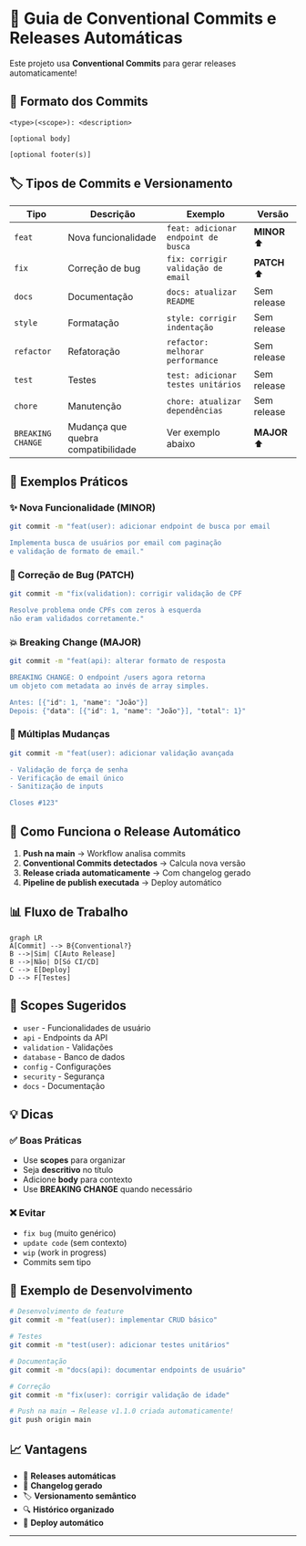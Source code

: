 # 🚀 Guia de Conventional Commits e Releases Automáticas

Este projeto usa **Conventional Commits** para gerar releases automaticamente!

## 📝 Formato dos Commits

```
<type>(<scope>): <description>

[optional body]

[optional footer(s)]
```

## 🏷️ Tipos de Commits e Versionamento

| Tipo | Descrição | Exemplo | Versão |
|------|-----------|---------|--------|
| `feat` | Nova funcionalidade | `feat: adicionar endpoint de busca` | **MINOR** ⬆️ |
| `fix` | Correção de bug | `fix: corrigir validação de email` | **PATCH** ⬆️ |
| `docs` | Documentação | `docs: atualizar README` | Sem release |
| `style` | Formatação | `style: corrigir indentação` | Sem release |
| `refactor` | Refatoração | `refactor: melhorar performance` | Sem release |
| `test` | Testes | `test: adicionar testes unitários` | Sem release |
| `chore` | Manutenção | `chore: atualizar dependências` | Sem release |
| `BREAKING CHANGE` | Mudança que quebra compatibilidade | Ver exemplo abaixo | **MAJOR** ⬆️ |

## 🎯 Exemplos Práticos

### ✨ Nova Funcionalidade (MINOR)
```bash
git commit -m "feat(user): adicionar endpoint de busca por email

Implementa busca de usuários por email com paginação
e validação de formato de email."
```

### 🐛 Correção de Bug (PATCH)
```bash
git commit -m "fix(validation): corrigir validação de CPF

Resolve problema onde CPFs com zeros à esquerda
não eram validados corretamente."
```

### 💥 Breaking Change (MAJOR)
```bash
git commit -m "feat(api): alterar formato de resposta

BREAKING CHANGE: O endpoint /users agora retorna
um objeto com metadata ao invés de array simples.

Antes: [{"id": 1, "name": "João"}]
Depois: {"data": [{"id": 1, "name": "João"}], "total": 1}"
```

### 🔧 Múltiplas Mudanças
```bash
git commit -m "feat(user): adicionar validação avançada

- Validação de força de senha
- Verificação de email único
- Sanitização de inputs

Closes #123"
```

## 🚀 Como Funciona o Release Automático

1. **Push na main** → Workflow analisa commits
2. **Conventional Commits detectados** → Calcula nova versão
3. **Release criada automaticamente** → Com changelog gerado
4. **Pipeline de publish executada** → Deploy automático

## 📊 Fluxo de Trabalho

```mermaid
graph LR
A[Commit] --> B{Conventional?}
B -->|Sim| C[Auto Release]
B -->|Não| D[Só CI/CD]
C --> E[Deploy]
D --> F[Testes]
```

## 🎨 Scopes Sugeridos

- `user` - Funcionalidades de usuário
- `api` - Endpoints da API
- `validation` - Validações
- `database` - Banco de dados
- `config` - Configurações
- `security` - Segurança
- `docs` - Documentação

## 💡 Dicas

### ✅ Boas Práticas
- Use **scopes** para organizar
- Seja **descritivo** no título
- Adicione **body** para contexto
- Use **BREAKING CHANGE** quando necessário

### ❌ Evitar
- `fix bug` (muito genérico)
- `update code` (sem contexto)
- `wip` (work in progress)
- Commits sem tipo

## 🔄 Exemplo de Desenvolvimento

```bash
# Desenvolvimento de feature
git commit -m "feat(user): implementar CRUD básico"

# Testes
git commit -m "test(user): adicionar testes unitários"

# Documentação
git commit -m "docs(api): documentar endpoints de usuário"

# Correção
git commit -m "fix(user): corrigir validação de idade"

# Push na main → Release v1.1.0 criada automaticamente!
git push origin main
```

## 📈 Vantagens

- 🤖 **Releases automáticas**
- 📝 **Changelog gerado**
- 🏷️ **Versionamento semântico**
- 🔍 **Histórico organizado**
- 🚀 **Deploy automático**

---
